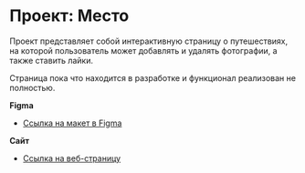 # Проект: Место


Проект представляет собой интерактивную страницу о путешествиях, 
на которой пользователь может добавлять и удалять фотографии, а также ставить лайки.

Страница пока что находится в разработке и функционал реализован не полностью.


**Figma**

* [Ссылка на макет в Figma](https://www.figma.com/file/2cn9N9jSkmxD84oJik7xL7/JavaScript.-Sprint-4?node-id=0%3A1)

**Сайт**

* [Ссылка на веб-страницу](https://hvny.github.io/mesto/)


